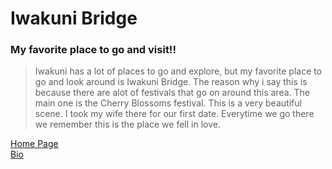 # Iwakuni Bridge
### My favorite place to go and visit!!
> Iwakuni has a lot of places to go and explore, but my favorite place to go and look around is Iwakuni Bridge. The reason why i say this is because there are alot of festivals that go on around this area. The main one is the Cherry Blossoms festival. This is a very beautiful scene. I took my wife there for our first date. Everytime we go there we remember this is the place we fell in love. 








[Home Page](index.md)  
[Bio](bio)  


